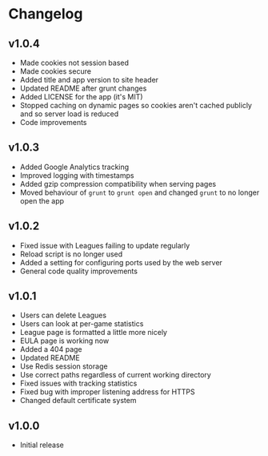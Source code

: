 # Changelog
## v1.0.4
- Made cookies not session based
- Made cookies secure
- Added title and app version to site header
- Updated README after grunt changes
- Added LICENSE for the app (it's MIT)
- Stopped caching on dynamic pages so cookies aren't cached publicly and so server load is reduced
- Code improvements

## v1.0.3
- Added Google Analytics tracking
- Improved logging with timestamps
- Added gzip compression compatibility when serving pages
- Moved behaviour of `grunt` to `grunt open` and changed `grunt` to no longer open the app

## v1.0.2
- Fixed issue with Leagues failing to update regularly
- Reload script is no longer used
- Added a setting for configuring ports used by the web server
- General code quality improvements

## v1.0.1
- Users can delete Leagues
- Users can look at per-game statistics
- League page is formatted a little more nicely
- EULA page is working now
- Added a 404 page
- Updated README
- Use Redis session storage
- Use correct paths regardless of current working directory
- Fixed issues with tracking statistics
- Fixed bug with improper listening address for HTTPS
- Changed default certificate system

## v1.0.0
- Initial release
